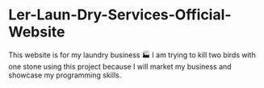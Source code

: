 # Ler-Laun-Dry-Services-Official-Website
This website is for my laundry business 🏭
I am trying to kill two birds with one stone using this project because I will market my business and showcase my programming skills.
